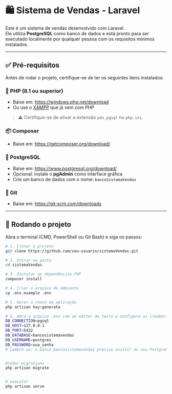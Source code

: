 # 🛍️ Sistema de Vendas - Laravel

Este é um sistema de vendas desenvolvido com Laravel.  
Ele utiliza **PostgreSQL** como banco de dados e está pronto para ser executado localmente por qualquer pessoa com os requisitos mínimos instalados.

---

## ✅ Pré-requisitos

Antes de rodar o projeto, certifique-se de ter os seguintes itens instalados:

### 🐘 PHP (8.1 ou superior)
- Baixe em: https://windows.php.net/download
- Ou use o [XAMPP](https://www.apachefriends.org/index.html) que já vem com PHP

> ⚠️ Certifique-se de ativar a extensão `pdo_pgsql` no `php.ini`.

### 📦 Composer
- Baixe em: https://getcomposer.org/download/

### 🐘 PostgreSQL
- Baixe em: https://www.postgresql.org/download/
- Opcional: instale o **pgAdmin** como interface gráfica
- Crie um banco de dados com o nome: `bancoSistemaVendas`

### 🧬 Git
- Baixe em: https://git-scm.com/downloads

---

## 🚀 Rodando o projeto

Abra o terminal (CMD, PowerShell ou Git Bash) e siga os passos:

```bash
# 1. Clonar o projeto
git clone https://github.com/seu-usuario/sistemaVendas.git

# 2. Entrar na pasta
cd sistemaVendas

# 3. Instalar as dependências PHP
composer install

# 4. Criar o arquivo de ambiente
cp .env.example .env

# 5. Gerar a chave da aplicação
php artisan key:generate

# 6. Abra o arquivo .env com um editor de texto e configure as credenciais do seu banco PostgreSQL:
DB_CONNECTION=pgsql
DB_HOST=127.0.0.1
DB_PORT=5432
DB_DATABASE=bancosistemavendas
DB_USERNAME=postgres
DB_PASSWORD=sua_senha
# Lembre-se: o banco bancosistemavendas precisa existir no seu PostgreSQL antes de rodar os comandos abaixo.


#rodar migrations
php artisan migrate


# executar
php artisan serve
